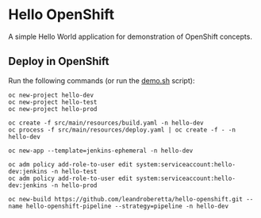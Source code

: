 # Hello OpenShift

A simple Hello World application for demonstration of OpenShift concepts.

## Deploy in OpenShift

Run the following commands (or run the [demo.sh](demo.sh) script):

    oc new-project hello-dev
    oc new-project hello-test
    oc new-project hello-prod

    oc create -f src/main/resources/build.yaml -n hello-dev
    oc process -f src/main/resources/deploy.yaml | oc create -f - -n hello-dev

    oc new-app --template=jenkins-ephemeral -n hello-dev

    oc adm policy add-role-to-user edit system:serviceaccount:hello-dev:jenkins -n hello-test
    oc adm policy add-role-to-user edit system:serviceaccount:hello-dev:jenkins -n hello-prod

    oc new-build https://github.com/leandroberetta/hello-openshift.git --name hello-openshift-pipeline --strategy=pipeline -n hello-dev

